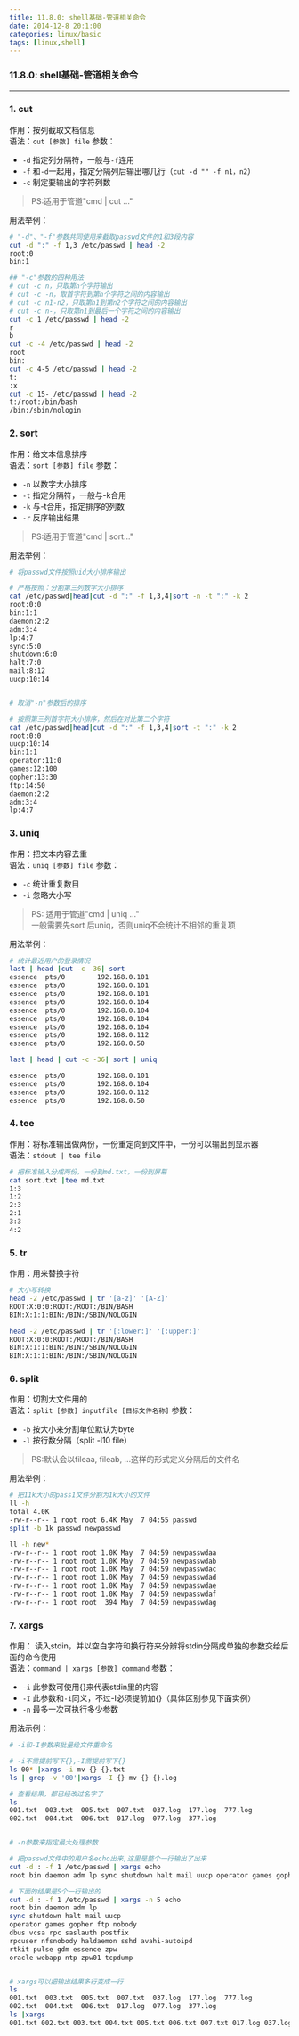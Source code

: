 ```yaml
---
title: 11.8.0: shell基础-管道相关命令
date: 2014-12-8 20:1:00
categories: linux/basic
tags: [linux,shell]
---
```

### 11.8.0: shell基础-管道相关命令
---
### 1. cut
作用：按列截取文档信息  
语法：`cut [参数] file`
参数：
- `-d` 指定列分隔符，一般与`-f`连用
- `-f` 和`-d`一起用，指定分隔列后输出哪几行（`cut -d "" -f n1，n2`）
- `-c` 制定要输出的字符列数

> PS:适用于管道"cmd | cut ..."

用法举例：
``` bash
# "-d"、"-f"参数共同使用来截取passwd文件的1和3段内容
cut -d ":" -f 1,3 /etc/passwd | head -2
root:0
bin:1

## "-c"参数的四种用法
# cut -c n，只取第n个字符输出
# cut -c -n，取首字符到第n个字符之间的内容输出
# cut -c n1-n2，只取第n1到第n2个字符之间的内容输出
# cut -c n-，只取第n1到最后一个字符之间的内容输出
cut -c 1 /etc/passwd | head -2
r
b
cut -c -4 /etc/passwd | head -2
root
bin:
cut -c 4-5 /etc/passwd | head -2
t:
:x
cut -c 15- /etc/passwd | head -2
t:/root:/bin/bash
/bin:/sbin/nologin
```

### 2. sort
作用：给文本信息排序  
语法：`sort [参数] file`
参数：
- `-n` 以数字大小排序
- `-t` 指定分隔符，一般与-k合用
- `-k` 与-t合用，指定排序的列数
- `-r` 反序输出结果

> PS:适用于管道"cmd | sort..."

用法举例：
``` bash
# 将passwd文件按照uid大小排序输出

# 严格按照：分割第三列数字大小排序
cat /etc/passwd|head|cut -d ":" -f 1,3,4|sort -n -t ":" -k 2
root:0:0
bin:1:1
daemon:2:2
adm:3:4
lp:4:7
sync:5:0
shutdown:6:0
halt:7:0
mail:8:12
uucp:10:14


# 取消"-n"参数后的排序

# 按照第三列首字符大小排序，然后在对比第二个字符
cat /etc/passwd|head|cut -d ":" -f 1,3,4|sort -t ":" -k 2
root:0:0
uucp:10:14
bin:1:1
operator:11:0
games:12:100
gopher:13:30
ftp:14:50
daemon:2:2
adm:3:4
lp:4:7
```

### 3. uniq
作用：把文本内容去重  
语法：`uniq [参数] file`
参数：
- `-c` 统计重复数目
- `-i` 忽略大小写

> PS:
适用于管道"cmd | uniq ..."  
一般需要先sort 后uniq，否则uniq不会统计不相邻的重复项

用法举例：
``` bash
# 统计最近用户的登录情况
last | head |cut -c -36| sort
essence  pts/0        192.168.0.101
essence  pts/0        192.168.0.101
essence  pts/0        192.168.0.101
essence  pts/0        192.168.0.104
essence  pts/0        192.168.0.104
essence  pts/0        192.168.0.104
essence  pts/0        192.168.0.104
essence  pts/0        192.168.0.112
essence  pts/0        192.168.0.50

last | head | cut -c -36| sort | uniq

essence  pts/0        192.168.0.101
essence  pts/0        192.168.0.104
essence  pts/0        192.168.0.112
essence  pts/0        192.168.0.50
```

### 4. tee
作用：将标准输出做两份，一份重定向到文件中，一份可以输出到显示器  
语法：`stdout | tee file`
``` bash
# 把标准输入分成两份，一份到md.txt，一份到屏幕
cat sort.txt |tee md.txt
1:3
1:2
2:3
2:1
3:3
4:2
```

### 5. tr
作用：用来替换字符
``` bash
# 大小写转换
head -2 /etc/passwd | tr '[a-z]' '[A-Z]'
ROOT:X:0:0:ROOT:/ROOT:/BIN/BASH
BIN:X:1:1:BIN:/BIN:/SBIN/NOLOGIN

head -2 /etc/passwd | tr '[:lower:]' '[:upper:]'
ROOT:X:0:0:ROOT:/ROOT:/BIN/BASH
BIN:X:1:1:BIN:/BIN:/SBIN/NOLOGIN
BIN:X:1:1:BIN:/BIN:/SBIN/NOLOGIN
```

### 6. split
作用：切割大文件用的  
语法：`split [参数] inputfile [目标文件名称]`
参数：
- `-b` 按大小来分割单位默认为byte
- `-l` 按行数分隔（split -l10 file）

> PS:默认会以fileaa, fileab, ...这样的形式定义分隔后的文件名

用法举例：
``` bash
# 把11k大小的pass1文件分割为1k大小的文件
ll -h
total 4.0K
-rw-r--r-- 1 root root 6.4K May  7 04:55 passwd
split -b 1k passwd newpasswd

ll -h new*
-rw-r--r-- 1 root root 1.0K May  7 04:59 newpasswdaa
-rw-r--r-- 1 root root 1.0K May  7 04:59 newpasswdab
-rw-r--r-- 1 root root 1.0K May  7 04:59 newpasswdac
-rw-r--r-- 1 root root 1.0K May  7 04:59 newpasswdad
-rw-r--r-- 1 root root 1.0K May  7 04:59 newpasswdae
-rw-r--r-- 1 root root 1.0K May  7 04:59 newpasswdaf
-rw-r--r-- 1 root root  394 May  7 04:59 newpasswdag
```

### 7. xargs
作用：
读入stdin，并以空白字符和换行符来分辨将stdin分隔成单独的参数交给后面的命令使用  
语法：`command | xargs [参数] command`
参数：
- `-i` 此参数可使用{}来代表stdin里的内容
- `-I` 此参数和`-i`同义，不过-I必须提前加{}（具体区别参见下面实例）
- `-n` 最多一次可执行多少参数

用法示例：
``` bash
# -i和-I参数来批量给文件重命名

# -i不需提前写下{},-I需提前写下{}
ls 00* |xargs -i mv {} {}.txt
ls | grep -v '00'|xargs -I {} mv {} {}.log

# 查看结果，都已经改过名字了
ls
001.txt  003.txt  005.txt  007.txt  037.log  177.log  777.log           
002.txt  004.txt  006.txt  017.log  077.log  377.log


# -n参数来指定最大处理参数

# 把passwd文件中的用户名echo出来,这里是整个一行输出了出来
cut -d : -f 1 /etc/passwd | xargs echo
root bin daemon adm lp sync shutdown halt mail uucp operator games gopher ftp nobody dbus vcsa rpc saslauth postfix rpcuser nfsnobody haldaemon sshd avahi-autoipd rtkit pulse gdm essence zpw oracle webapp ntp zpw01 tcpdump

# 下面的结果是5个一行输出的
cut -d : -f 1 /etc/passwd | xargs -n 5 echo
root bin daemon adm lp
sync shutdown halt mail uucp
operator games gopher ftp nobody
dbus vcsa rpc saslauth postfix
rpcuser nfsnobody haldaemon sshd avahi-autoipd
rtkit pulse gdm essence zpw
oracle webapp ntp zpw01 tcpdump


# xargs可以把输出结果多行变成一行
ls
001.txt  003.txt  005.txt  007.txt  037.log  177.log  777.log
002.txt  004.txt  006.txt  017.log  077.log  377.log
ls |xargs
001.txt 002.txt 003.txt 004.txt 005.txt 006.txt 007.txt 017.log 037.log 077.log 177.log 377.log 777.log```
